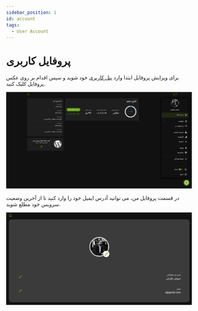 ```yaml
---
sidebar_position: 1
id: account
tags:
  - User Account
---
```


# پروفایل کاربری

برای ویرایش پروفایل ابتدا وارد
[پنل کاربری](https://vidprotect.ir/panel/profile)
خود شوید
و سپس اقدام بر روی عکس پروفایل کلیک کنید.

![Image](./img/1.png)

در قسمت پروفایل من، می توانید آدرس ایمیل خود را وارد کنید تا از آخرین وضعیت سرویس خود مطلع شوید.

![Image](./img/2.png)